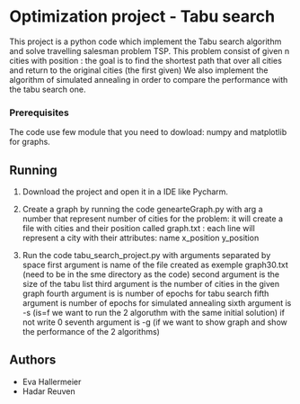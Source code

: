 # Optimization project - Tabu search

This project is a python code which implement the Tabu search algorithm and solve travelling salesman problem TSP.
This problem consist of given n cities with position : the goal is to find the shortest path that over all cities and return to the original cities (the first given)
We also implement the algorithm of simulated annealing in order to compare the performance with the tabu search one.

### Prerequisites

The code use few module that you need to dowload: numpy and matplotlib for graphs.

## Running

1. Download the project and open it in a IDE like Pycharm.
2. Create a graph by running the code genearteGraph.py with arg a number that represent number of cities for the problem: it will create a file with cities and their position called graph<n>.txt : each line will represent a city with their attributes: 
  name x_position y_position
  
3. Run the code tabu_search_project.py with arguments separated by space
  first argument is name of the file created as exemple graph30.txt (need to be in the sme directory as the code)
  second argument is the size of the tabu list
  third argument is the number of cities in the given graph
  fourth argument is is number of epochs for tabu search
  fifth argument is number of epochs for simulated annealing
  sixth argument is -s  (is=f we want to run the 2 algoruthm with the same initial solution) if not write 0
  seventh argument is -g (if we want to show graph and show the performance of the 2 algorithms)

## Authors
- Eva Hallermeier
- Hadar Reuven
